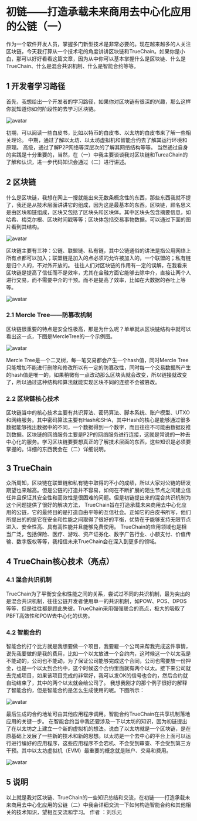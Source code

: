 # 初链——打造承载未来商用去中心化应用的公链（一）
  作为一个软件开发人员，掌握多门新型技术是非常必要的。现在越来越多的人关注区块链，今天我打算从一个技术宅的角度讲讲区块链和TrueChain。如果你是小白，那可以好好看看这篇文章，因为从中你可以基本掌握什么是区块链、什么是TrueChain、什么是混合共识机制、什么是智能合约等等。
## 1 开发者学习路径
首先，我想给出一个开发者的学习路径，如果你对区块链有很深的兴趣，那么这样你就知道你如何阶段性的去学习区块链。

![avatar](https://github.com/truechain/wiki/blob/master/analysis/truechain-consensus-core/img/tu1.png)

  初期，可以阅读一些白皮书，比如以特币的白皮书、以太坊的白皮书来了解一些相关理论。
  中期，通过了解以太坊、以太坊虚拟机和智能合约去了解其运行环境和原理。
  高级，通过了解P2P网络等深层次的了解其网络结构等等。
  当然通过自身的实践是十分重要的，当然，在（一）中我主要谈谈我对区块链和TureaChain的了解和认识，进一步代码知识会通过（二）进行讲述。
## 2 区块链
  什么是区块链，我想在网上一搜就能出来无数条概念性的东西，那些东西我就不提了，我还是从技术层面讲讲它的组成，因为这是最基本的东西。区块链，顾名思义是由区块和链组成，区块又包括了区块头和区块体。其中区块头包含摘要信息，如哈希、梅克尔根、区块时间戳等等；区块体包括交易事物数据。可以通过下面的图片看到其结构。

![avatar](https://github.com/truechain/wiki/blob/master/analysis/truechain-consensus-core/img/2.png)

  区块链主要有三种：公链、联盟链、私有链，其中公链通俗的讲法是指公用网络上所有点都可以加入；联盟链是加入的点必须的允许被加入的，一个联盟的；私有链是归个人的，不对外开放的。
  往往人们对区块链的作用有一定的误解，在我看来区块链是提高了信任而不是效率，尤其在金融方面它能够去除中介，直接让两个人进行交易，而不需要中介的干预。而不是提高了效率，比如在大数据的吞吐上等等。

![avatar](https://github.com/truechain/wiki/blob/master/analysis/truechain-consensus-core/img/4.png)

### 2.1 Mercle Tree——防篡改机制
  区块链很重要的特点是安全性极高，那是为什么呢？单单就从区块链结构中就可以看出这一点，下图是MercleTree的一个示例图。

![avatar](https://github.com/truechain/wiki/blob/master/analysis/truechain-consensus-core/img/3.png)

  Mercle Tree是一个二叉树，每一笔交易都会产生一个hash值，同时Mercle Tree只能增加不能进行删除和修改所以有一定的防篡改性，同时每一个交易数据所产生的hash值是唯一的，如果稍微有一点改动那么区块头就会改变，所以链接就改变了，所以通过这种结构和算法就能实现区块不同的连接不会被篡改。

### 2.2 区块链核心技术
  区块链当中的核心技术主要有共识算法、密码算法、脚本系统、账户模型、UTXO和网络服务。其中密码算法主要有Hash和SHA，其中Hash的核心是能够通过很多数据能够找出数据中的不同，一个数据得到一个数字，而且往往不可能由数据反推到数据。区块链的网络服务主要是P2P的网络服务进行连接，这就是常说的一种去中心化的服务。学习区块链要要想真正的了解技术层面的东西，这些知识是必须要掌握的。详细的东西我会在（二）详细说明。
## 3 TrueChain
  众所周知，区块链在联盟链和私有链中取得的不小的成绩，所以大家对公链的研发期望也来越高。但是公链的打造并不容易，如何在不断扩展的陌生节点之间建立信任并且保证其安全性和高效性是很困难的问题。但是初链提出来的混合共识机制为这个问题提供了很好的解决方法，
TrueChain旨在打造承载未来商用去中心化应用的公链，它的最终目的是打造自由平等的互信社会。正如它的白皮书所写，他们所提出的的是它在安全和性能之间取得了很好的平衡，优势在于能够支持无限节点进入、安全性高、具有高性能并且能够免费使用。
TrueChain的应用领域也是相当广泛，包括保险、医疗、游戏、资产证券化、数字广告行业、小额支付、价值传输、数字版权等等，我相信未来TrueChain会在深入到更多的领域。
## 4 TrueChain核心技术（亮点）
### 4.1 混合共识机制
  TrueChain为了平衡安全和性能之间的关系，尝试过不同的共识机制，最为突出的是混合共识机制，往往公链开发者使用单一的共识机制，如POW、POS、DPOS等等，但是往往都是顾此失彼。TrueChain采用强强联合的亮点，极大的吸取了PBFT高效性和POW去中心化的优势。
### 4.2 智能合约
  智能合约打个比方就是我想要做一个项目，我要雇一个公司来帮我完成这件事情，说先我要做的是我的费用，比如一个以太放进一个合约内，这时候这一个以太我是不能动的，公司也不能动，为了保证公司能够完成这个合同，公司也需要放一份押金，也是一个以太到合约中，这个时候这个合约里面就有两个以太。接下来公司就去完成项目，如果该项目完成的非常好，我可以发OK的信号也合约，然后合约就自动结束了，其中的两个以太就会给公司了。
我想我刚才的那个例子很好的解释了智能合约，但是智能合约是怎么生成使用的呢。下图所示：

![avatar](https://github.com/truechain/wiki/blob/master/analysis/truechain-consensus-core/img/6.png)

  最后生成的合约地址可由其他应用程序调用。智能合约TrueChain在共享机制落地应用的关键一步。
  在智能合约当中我还要涉及一下以太坊的知识，因为初链提出了在以太坊之上建立一个新的虚拟机的想法。说白了以太坊就是一个区块链，是在原基础上发展了一些新的技术和新的思想。以太坊是一个去中心的平台上面可以运行进行编好的应用程序，这些应用程序不会宕机、不会受到审查、不会受到第三方干预。其中以太坊虚拟机（EVM）最重要的概念就是账户、交易和费用。

![avatar](https://github.com/truechain/wiki/blob/master/analysis/truechain-consensus-core/img/5.png)


## 5 说明
  以上就是我对区块链、TrueChain的一些知识总结和交流，在初链——打造承载未来商用去中心化应用的公链（二）中我会详细交流一下如何构造智能合约和其他相关的技术知识，望相互交流和学习。
作者 ：刘乐元
